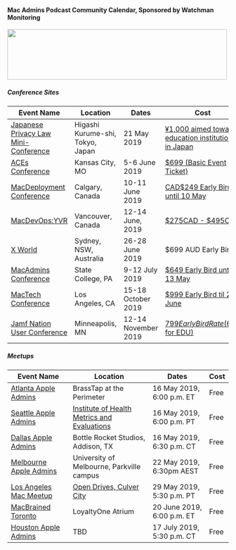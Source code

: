 #### Mac Admins Podcast Community Calendar, Sponsored by Watchman Monitoring

[<img src="https://podcast.macadmins.org/wp-content/uploads/2017/06/Watchman-Monitoring-logo-blue.png" alt="" width="500" height="115" />](https://www.watchmanmonitoring.com)

##### Conference Sites

| Event Name | Location | Dates | Cost |
|------------|----------|-------|------|
| [Japanese Privacy Law Mini-Conference](https://docs.google.com/document/d/1C_arz7C336XTInSJguAKE9v0lZdyTl-oiz0E8O9sLDc/edit?usp=sharing) | Higashi Kurume-shi, Tokyo, Japan | 21 May 2019 | [¥1,000 aimed toward education institutions in Japan](https://forms.gle/6Tehc3rGE9jwAvZKA) |
| [ACEs Conference](https://acesconf.com) | Kansas City, MO | 5-6 June 2019 | [$699 (Basic Event Ticket)](https://acesconf.com) |
| [MacDeployment Conference](http://macdeployment.ca) | Calgary, Canada | 10-11 June 2019 | [CAD$249 Early Bird until 10 May](http://macdeployment.ca) |
| [MacDevOps:YVR](https://mdoyvr.com) | Vancouver, Canada | 12-14 June, 2019 | [$275CAD - $495CAD](https://mdoyvr.com/buy-tickets/) |
| [X World](https://auc.edu.au/xworld/about/) | Sydney, NSW, Australia | 26-28 June 2019 | $699 AUD Early Bird |
| [MacAdmins Conference](https://macadmins.psu.edu) | State College, PA | 9-12 July 2019 | [$649 Early Bird until 13 May](http://www.cvent.com/events/2019-macadmins-conference-at-penn-state/event-summary-a861fd3e6e4a4837924577becde201cf.aspx) |
| [MacTech Conference](https://conference.mactech.com) | Los Angeles, CA | 15-18 October 2019 | [$999 Early Bird til 28 June](https://forms.mactech.com/fillsurvey.php?sid=676&rid=None) |
| [Jamf Nation User Conference](https://www.jamf.com/events/jamf-nation-user-conference/2019/) | Minneapolis, MN | 12-14 November 2019 | [$799 Early Bird Rate ($699 for EDU)](https://www.cvent.com/events/jamf-nation-user-conference-2019/registration-7d9e9c5d913c4c38b847a10de4a84e25.aspx) |


##### Meetups

| Event Name | Location | Dates | Cost |
|------------|----------|-------|------|
| [Atlanta Apple Admins](https://www.meetup.com/Atlanta-Apple-Admins/events/261236043) | BrassTap at the Perimeter | 16 May 2019, 6:00 p.m. ET | Free |
| [Seattle Apple Admins](https://www.meetup.com/Seattle-Apple-Admins/) | [Institute of Health Metrics and Evaluations](http://healthdata.org) | 16 May 2019, 6:00 p.m. PT | Free |
| [Dallas Apple Admins](https://www.eventbrite.com/e/dallas-apple-admin-meet-up-may-2019-tickets-61694539027) | Bottle Rocket Studios, Addison, TX | 16 May 2019, 6:30 p.m. CT | Free |
| [Melbourne Apple Admins](https://melbourneappleadmins.org.au) | University of Melbourne, Parkville campus | 22 May 2019, 6:30pm AEST | Free |
| [Los Angeles Mac Meetup](https://www.jamf.com/jamf-nation/events/user-groups/281/los-angeles-mac-admins-meet-up) | [Open Drives, Culver City](https://goo.gl/maps/Vvpu4Mnq7XdtU19UA) | 29 May 2019, 5:30 p.m. PT | Free |
| [MacBrained Toronto](https://www.eventbrite.com/e/toronto-macbrained-for-all-admins-cloud-infrastructure-and-identity-management-tickets-60528087138) | LoyaltyOne Atrium | 20 June 2019, 6:00 p.m. ET | Free |
| [Houston Apple Admins](https://houstonappleadmins.org) | TBD | 17 July 2019, 5:30 p.m. CT | Free |
